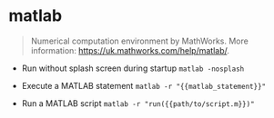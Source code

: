 # matlab
> Numerical computation environment by MathWorks.
> More information: <https://uk.mathworks.com/help/matlab/>.

- Run without splash screen during startup
`matlab -nosplash`

- Execute a MATLAB statement
`matlab -r "{{matlab_statement}}"`

- Run a MATLAB script
`matlab -r "run({{path/to/script.m}})"`
